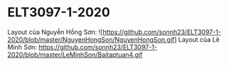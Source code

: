 # ELT3097-1-2020
Layout của Nguyễn Hồng Sơn: ![https://github.com/sonnh23/ELT3097-1-2020/blob/master/NguyenHongSon/NguyenHongSon.gif]
Layout của Lê Minh Sơn: https://github.com/sonnh23/ELT3097-1-2020/blob/master/LeMinhSon/Baitaptuan4.gif
